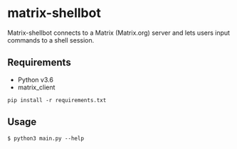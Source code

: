 # matrix-shellbot

Matrix-shellbot connects to a Matrix (Matrix.org) server and lets users input commands to a shell session.

## Requirements
- Python v3.6
- matrix_client

`pip install -r requirements.txt`

## Usage

`$ python3 main.py --help`
